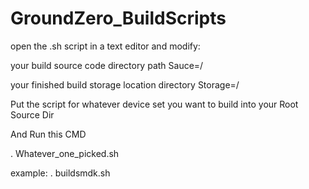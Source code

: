 GroundZero_BuildScripts
=========================
open the .sh script in a text editor and modify:

your build source code directory path
Sauce=/

your finished build storage location directory
Storage=/

Put the script for whatever device set you want to build into your Root Source Dir

And Run this CMD

. Whatever_one_picked.sh

example: . buildsmdk.sh
